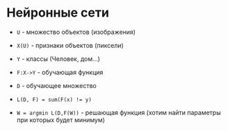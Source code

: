 # Нейронные сети

- `U` - множество объектов (изображения)
- `X(U)` - признаки объектов (пиксели)
- `Y` - классы (Человек, дом...)
- `F:X->Y` - обучающая функция
- `D` - обучающее множество

- `L(D, F) = sum(F(x) != y)`
- `W = argmin L(D,F(W))` - решающая функция (хотим найти параметры при которых будет минимум)

